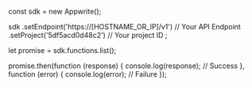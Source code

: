 const sdk = new Appwrite();

sdk
    .setEndpoint('https://[HOSTNAME_OR_IP]/v1') // Your API Endpoint
    .setProject('5df5acd0d48c2') // Your project ID
;

let promise = sdk.functions.list();

promise.then(function (response) {
    console.log(response); // Success
}, function (error) {
    console.log(error); // Failure
});